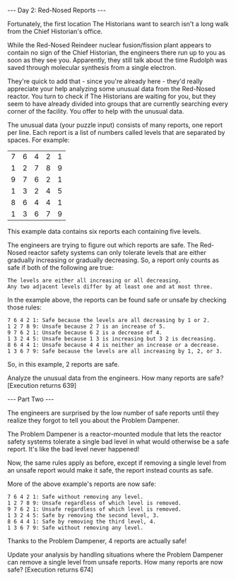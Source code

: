 --- Day 2: Red-Nosed Reports ---

Fortunately, the first location The Historians want to search isn't a long walk from the Chief Historian's office.

While the Red-Nosed Reindeer nuclear fusion/fission plant appears to contain no sign of the Chief Historian, 
the engineers there run up to you as soon as they see you. Apparently, they still talk about the time Rudolph was
saved through molecular synthesis from a single electron.

They're quick to add that - since you're already here - they'd really appreciate your help analyzing some 
unusual data from the Red-Nosed reactor. You turn to check if The Historians are waiting for you, but they seem 
to have already divided into groups that are currently searching every corner of the facility. 
You offer to help with the unusual data.

The unusual data (your puzzle input) consists of many reports, one report per line. 
Each report is a list of numbers called levels that are separated by spaces. For example:

|   |  | |  | |
| - | - | -| - | - |
|7 |6 |4 |2 |1
|1 |2 |7 |8 |9
|9 |7 |6 |2 |1
|1 |3 |2 |4 |5
|8 |6 |4 |4 |1
|1 |3 |6 |7 |9

This example data contains six reports each containing five levels.

The engineers are trying to figure out which reports are safe. The Red-Nosed reactor safety systems can only 
tolerate levels that are either gradually increasing or gradually decreasing. 
So, a report only counts as safe if both of the following are true:

    The levels are either all increasing or all decreasing.
    Any two adjacent levels differ by at least one and at most three.

In the example above, the reports can be found safe or unsafe by checking those rules:

    7 6 4 2 1: Safe because the levels are all decreasing by 1 or 2.
    1 2 7 8 9: Unsafe because 2 7 is an increase of 5.
    9 7 6 2 1: Unsafe because 6 2 is a decrease of 4.
    1 3 2 4 5: Unsafe because 1 3 is increasing but 3 2 is decreasing.
    8 6 4 4 1: Unsafe because 4 4 is neither an increase or a decrease.
    1 3 6 7 9: Safe because the levels are all increasing by 1, 2, or 3.

So, in this example, 2 reports are safe.

Analyze the unusual data from the engineers. How many reports are safe?
[Execution returns 639]

--- Part Two ---

The engineers are surprised by the low number of safe reports until they realize they forgot to tell you about the Problem Dampener.

The Problem Dampener is a reactor-mounted module that lets the reactor safety systems tolerate a single bad level in what would otherwise be a safe report. It's like the bad level never happened!

Now, the same rules apply as before, except if removing a single level from an unsafe report would make it safe, the report instead counts as safe.

More of the above example's reports are now safe:

    7 6 4 2 1: Safe without removing any level.
    1 2 7 8 9: Unsafe regardless of which level is removed.
    9 7 6 2 1: Unsafe regardless of which level is removed.
    1 3 2 4 5: Safe by removing the second level, 3.
    8 6 4 4 1: Safe by removing the third level, 4.
    1 3 6 7 9: Safe without removing any level.

Thanks to the Problem Dampener, 4 reports are actually safe!

Update your analysis by handling situations where the Problem Dampener can remove a single level from unsafe reports. How many reports are now safe?
[Execution returns 674]